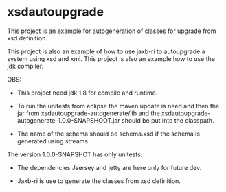 # xsdautoupgrade
This project is an example for autogeneration of classes for upgrade from xsd definition.

This project is also an example of how to use jaxb-ri to autoupgrade a system using xsd and xml.
This project is also an example how to use the jdk compiler.

OBS:
- This project need jdk 1.8 for compile and runtime.

- To run the unitests from eclipse the maven update is need and then the jar from xsdautoupgrade-autogenerate/lib and the xsdautoupgrade-autogenerate-1.0.0-SNAPSHOOT.jar should be put into the classpath. 
- The name of the schema should be schema.xsd if the schema is generated using streams.

The version 1.0.0-SNAPSHOT has only unitests:

- The dependencies Jsersey and jetty are here only for future dev.

- Jaxb-ri is use to generate the classes from xsd definition.
